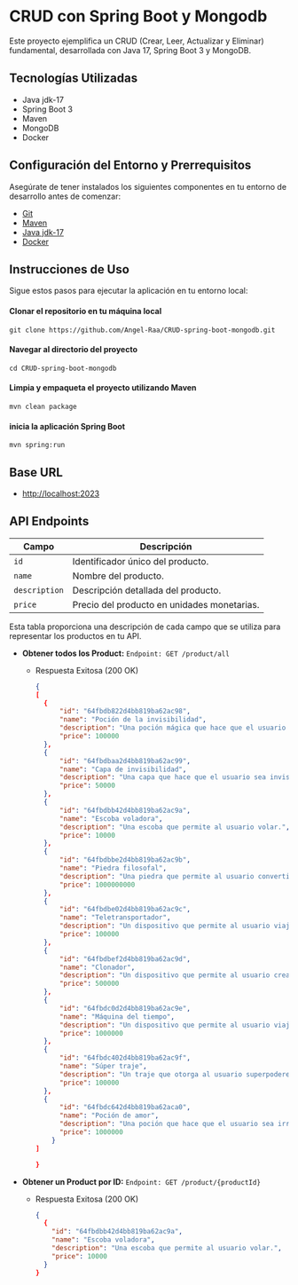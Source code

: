 # CRUD con Spring Boot y Mongodb

Este proyecto ejemplifica un CRUD (Crear, Leer, Actualizar y Eliminar) fundamental, desarrollada con Java 17, Spring Boot 3 y MongoDB. 

## Tecnologías Utilizadas

- Java jdk-17
- Spring Boot 3
- Maven
- MongoDB
- Docker

## Configuración del Entorno y Prerrequisitos

Asegúrate de tener instalados los siguientes componentes en tu entorno de desarrollo antes de comenzar:

- [Git](https://git-scm.com/downloads)
- [Maven](https://maven.apache.org/download.cgi)
- [Java jdk-17](https://www.oracle.com/java/technologies/javase/jdk17-archive-downloads.html)
- [Docker](https://docs.docker.com/)

## Instrucciones de Uso

Sigue estos pasos para ejecutar la aplicación en tu entorno local:

#### Clonar el repositorio en tu máquina local
```
git clone https://github.com/Angel-Raa/CRUD-spring-boot-mongodb.git
```
#### Navegar al directorio del proyecto
```
cd CRUD-spring-boot-mongodb
```
#### Limpia y empaqueta el proyecto utilizando Maven
```
mvn clean package
```
#### inicia la aplicación Spring Boot
```
mvn spring:run

```
## Base URL

- [http://localhost:2023](http://localhost:2023)

## API Endpoints 

| Campo           | Descripción                                     |
|-----------------|-------------------------------------------------|
| `id`            | Identificador único del producto.               |
| `name`          | Nombre del producto.                            |
| `description`   | Descripción detallada del producto.             |
| `price`         | Precio del producto en unidades monetarias.     |

Esta tabla proporciona una descripción de cada campo que se utiliza para representar los productos en tu API.

- **Obtener todos los Product:** `Endpoint: GET /product/all`
  
  - Respuesta Exitosa (200 OK)
    ```json
    {
    [
      {
          "id": "64fbdb822d4bb819ba62ac98",
          "name": "Poción de la invisibilidad",
          "description": "Una poción mágica que hace que el usuario sea invisible.",
          "price": 100000
      },
      {
          "id": "64fbdbaa2d4bb819ba62ac99",
          "name": "Capa de invisibilidad",
          "description": "Una capa que hace que el usuario sea invisible.",
          "price": 50000
      },
      {
          "id": "64fbdbb42d4bb819ba62ac9a",
          "name": "Escoba voladora",
          "description": "Una escoba que permite al usuario volar.",
          "price": 10000
      },
      {
          "id": "64fbdbbe2d4bb819ba62ac9b",
          "name": "Piedra filosofal",
          "description": "Una piedra que permite al usuario convertir cualquier metal en oro y otorgar la vida eterna.",
          "price": 1000000000
      },
      {
          "id": "64fbdbe02d4bb819ba62ac9c",
          "name": "Teletransportador",
          "description": "Un dispositivo que permite al usuario viajar de un lugar a otro instantáneamente.",
          "price": 100000
      },
      {
          "id": "64fbdbef2d4bb819ba62ac9d",
          "name": "Clonador",
          "description": "Un dispositivo que permite al usuario crear un clon exacto de sí mismo.",
          "price": 500000
      },
      {
          "id": "64fbdc0d2d4bb819ba62ac9e",
          "name": "Máquina del tiempo",
          "description": "Un dispositivo que permite al usuario viajar en el tiempo.",
          "price": 1000000
      },
      {
          "id": "64fbdc402d4bb819ba62ac9f",
          "name": "Súper traje",
          "description": "Un traje que otorga al usuario superpoderes, como la fuerza, la velocidad y la invulnerabilidad.",
          "price": 100000
      },
      {
          "id": "64fbdc642d4bb819ba62aca0",
          "name": "Poción de amor",
          "description": "Una poción que hace que el usuario sea irresistible para el objeto de su afecto.",
          "price": 1000000
        }
    ]

    }
    ```
  

- **Obtener un Product por ID:** `Endpoint: GET /product/{productId}`
  - Respuesta Exitosa (200 OK)
    ```json
    {
      {
        "id": "64fbdbb42d4bb819ba62ac9a",
        "name": "Escoba voladora",
        "description": "Una escoba que permite al usuario volar.",
        "price": 10000
      }
    }
    ```







